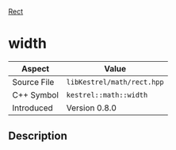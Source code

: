[Rect](index.md)
# width
| Aspect | Value |
| --- | --- |
| Source File | `libKestrel/math/rect.hpp` |
| C++ Symbol | `kestrel::math::width` |
| Introduced | Version 0.8.0 |
## Description
